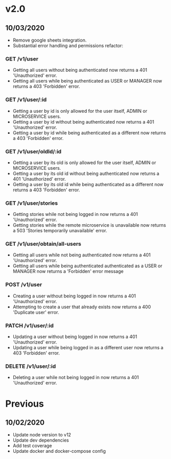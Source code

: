 # v2.0

## 10/03/2020

- Remove google sheets integration.
- Substantial error handling and permissions refactor:

### GET /v1/user

- Getting all users without being authenticated now returns a 401 'Unauthorized' error.
- Getting all users while being authenticated as USER or MANAGER now returns a 403 'Forbidden' error.

### GET /v1/user/:id

- Getting a user by id is only allowed for the user itself, ADMIN or MICROSERVICE users.
- Getting a user by id without being authenticated now returns a 401 'Unauthorized' error.
- Getting a user by id while being authenticated as a different now returns a 403 'Forbidden' error.

### GET /v1/user/oldId/:id

- Getting a user by its old is only allowed for the user itself, ADMIN or MICROSERVICE users.
- Getting a user by its old id without being authenticated now returns a 401 'Unauthorized' error.
- Getting a user by its old id while being authenticated as a different now returns a 403 'Forbidden' error.

### GET /v1/user/stories

- Getting stories while not being logged in now returns a 401 'Unauthorized' error.
- Getting stories while the remote microservice is unavailable now returns a 503 'Stories temporarily unavailable' error.

### GET /v1/user/obtain/all-users

- Getting all users while not being authenticated now returns a 401 'Unauthorized' error.
- Getting all users while being authenticated authenticated as a USER or MANAGER now returns a 'Forbidden' error message

### POST /v1/user

- Creating a user without being logged in now returns a 401 'Unauthorized' error.
- Attempting to create a user that already exists now returns a 400 'Duplicate user' error.

### PATCH /v1/user/:id

- Updating a user without being logged in now returns a 401 'Unauthorized' error.
- Updating a user while being logged in as a different user now returns a 403 'Forbidden' error.

### DELETE /v1/user/:id

- Deleting a user while not being logged in now returns a 401 'Unauthorized' error.

# Previous

## 10/02/2020

- Update node version to v12
- Update dev dependencies
- Add test coverage
- Update docker and docker-compose config
